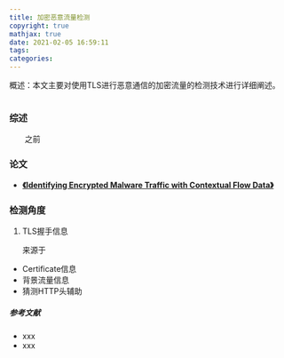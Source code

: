 ```yaml
---
title: 加密恶意流量检测
copyright: true
mathjax: true
date: 2021-02-05 16:59:11
tags:
categories:
---
```


概述：本文主要对使用TLS进行恶意通信的加密流量的检测技术进行详细阐述。

![]()

<!--more-->

### 综述

&emsp;&emsp;之前



### 论文

- **[《Identifying Encrypted Malware Traffic with Contextual Flow Data》](./)**



### 检测角度

1. TLS握手信息

   来源于

- Certificate信息
- 背景流量信息
- 猜测HTTP头辅助



##### 参考文献

- xxx
- xxx